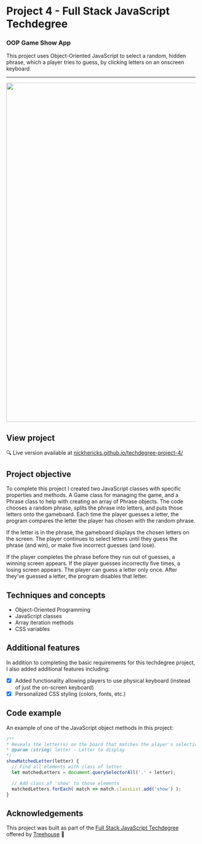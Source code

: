 # Project 4 - Full Stack JavaScript Techdegree

### OOP Game Show App

This project uses Object-Oriented JavaScript to select a random, hidden phrase, which a player tries to guess, by clicking letters on an onscreen keyboard.

---

<img src="https://res.cloudinary.com/dtqevfsxh/image/upload/v1551887069/portfolio/phrasehunter.png" width="899px">

## View project

:mag: Live version available at [nickhericks.github.io/techdegree-project-4/](https://nickhericks.github.io/techdegree-project-4/)

## Project objective

To complete this project I created two JavaScript classes with specific properties and methods. A Game class for managing the game, and a Phrase class to help with creating an array of Phrase objects. The code chooses a random phrase, splits the phrase into letters, and puts those letters onto the gameboard. Each time the player guesses a letter, the program compares the letter the player has chosen with the random phrase.

If the letter is in the phrase, the gameboard displays the chosen letters on the screen. The player continues to select letters until they guess the phrase (and win), or make five incorrect guesses (and lose).

If the player completes the phrase before they run out of guesses, a winning screen appears. If the player guesses incorrectly five times, a losing screen appears. The player can guess a letter only once. After they’ve guessed a letter, the program disables that letter.

## Techniques and concepts

- Object-Oriented Programming
- JavaScript classes
- Array iteration methods
- CSS variables

## Additional features

In addition to completing the basic requirements for this techdegree project, I also added additional features including:

- [x] Added functionality allowing players to use physical keyboard (instead of just the on-screen keyboard)
- [x] Personalized CSS styling (colors, fonts, etc.)

## Code example

An example of one of the JavaScript object methods in this project:

```javascript
/**
* Reveals the letter(s) on the board that matches the player's selection
* @param (string) letter - Letter to display
*/
showMatchedLetter(letter) {
  // Find all elements with class of letter
  let matchedLetters = document.querySelectorAll('.' + letter);

  // Add class of 'show' to those elements
  matchedLetters.forEach( match => match.classList.add('show') );
}
```

## Acknowledgements

This project was built as part of the [Full Stack JavaScript Techdegree](https://join.teamtreehouse.com/techdegree/) offered by [Treehouse](https://teamtreehouse.com) :raised_hands:
